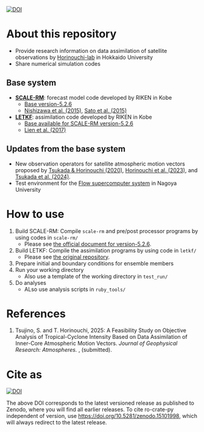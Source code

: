 [![DOI](https://zenodo.org/badge/DOI/10.5281/zenodo.15101998.svg)](https://doi.org/10.5281/zenodo.15101998)

# About this repository
* Provide research information on data assimilation of satellite observations by [Horinouchi-lab](https://wwwoa.ees.hokudai.ac.jp/people/horinouchi-lab/TC/index.html) in Hokkaido University
* Share numerical simulation codes

## Base system
* **[SCALE-RM](https://scale.riken.jp/ja/scale-rm/)**: forecast model code developed by RIKEN in Kobe
  * [Base version-5.2.6](https://github.com/scale-met/scale/releases/tag/5.2.6)
  * [Nishizawa et al. (2015)](https://doi.org/10.5194/gmd-8-3393-2015), [Sato et al. (2015)](https://doi.org/10.1186/s40645-015-0053-6)
* **[LETKF](https://github.com/SCALE-LETKF-RIKEN/scale-letkf)**: assimilation code developed by RIKEN in Kobe
  * [Base available for SCALE-RM version-5.2.6](https://github.com/gylien/scale-letkf)
  * [Lien et al. (2017)](https://doi.org/10.2151/sola.2017-001)

## Updates from the base system
* New observation operators for satellite atmospheric motion vectors proposed by [Tsukada & Horinouchi (2020)](https://doi.org/10.1029/2020GL087637), [Horinouchi et al. (2023)](https://doi.org/10.1175/MWR-D-22-0179.1), and [Tsukada et al. (2024)](https://doi.org/10.1029/2023JD040585).
* Test environment for the [Flow supercomputer system](https://icts.nagoya-u.ac.jp/en/sc/) in Nagoya University

# How to use
1. Build SCALE-RM: Compile `scale-rm` and pre/post processor programs by using codes in `scale-rm/`
    * Please see [the official document for version-5.2.6](https://scale.riken.jp/ja/documents/). 
2. Build LETKF: Compile the assimilation programs by using code in `letkf/`
    * Please see [the original repository](https://github.com/gylien/scale-letkf). 
3. Prepare initial and boundary conditions for ensemble members
4. Run your working directory
    * Also use a template of the working directory in `test_run/`
5. Do analyses
    * ALso use analysis scripts in `ruby_tools/`

<!--
%# Examples
%You can find examples of the configuration and setting file for the CReSS model simulation in `Form/0rig/`. 

%# Documents
%* [Official English Document (Old version)](http://www.rain.hyarc.nagoya-u.ac.jp/~tsuboki/cress_html/src_cress/CReSS2223_users_guide_eng.pdf)
%* [Japanese User's Guide](http://www.rain.hyarc.nagoya-u.ac.jp/~tsuboki/cress_html/from_kato/how_to_use_cress_20110413.pdf)
-->

# References
1. Tsujino, S. and T. Horinouchi, 2025: A Feasibility Study on Objective Analysis of Tropical-Cyclone Intensity Based on Data Assimilation of Inner-Core Atmospheric Motion Vectors. _Journal of Geophysical Research: Atmospheres._ , (submitted). <!--[preprint](https://doi.org/10.1007/978-3-031-40567-9_19)-->

# Cite as
[![DOI](https://zenodo.org/badge/DOI/10.5281/zenodo.15101998.svg)](https://doi.org/10.5281/zenodo.15101998)

The above DOI corresponds to the latest versioned release as published to Zenodo, where you will find all earlier releases. To cite ro-crate-py independent of version, use https://doi.org/10.5281/zenodo.15101998, which will always redirect to the latest release.
